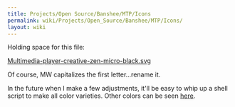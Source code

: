 ```yaml
---
title: Projects/Open Source/Banshee/MTP/Icons
permalink: wiki/Projects/Open_Source/Banshee/MTP/Icons/
layout: wiki
---
```


Holding space for this file:

[Multimedia-player-creative-zen-micro-black.svg](http://tricky.vanstaveren.us/images/4/4e/Multimedia-player-creative-zen-micro-black.svg)

Of course, MW capitalizes the first letter...rename it.

In the future when I make a few adjustments, it'll be easy to whip up a
shell script to make all color varieties. Other colors can be seen
[here](http://www.edysk.pl/gfx/bez/nagrody_zen_02.jpg).
